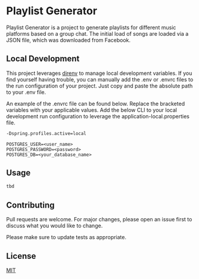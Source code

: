 # Playlist Generator

Playlist Generator is a project to generate playlists 
for different music platforms based on a group chat.
The initial load of songs are loaded via a JSON file, which was downloaded
from Facebook. 

## Local Development

This project leverages [direnv](https://direnv.net) to manage local development variables.
If you find yourself having trouble, you can manually add the .env or .envrc files to the run 
configuration of your project. Just copy and paste the absolute path to your .env file. 

An example of the .envrc file can be found below. Replace the bracketed variables with your applicable
values. Add the below CLI to your local development run configuration to leverage the application-local.properties file.

```bash
-Dspring.profiles.active=local
```

```properties
POSTGRES_USER=<user_name>
POSTGRES_PASSWORD=<password>
POSTGRES_DB=<your_database_name>
```

## Usage

```python
tbd
```

## Contributing

Pull requests are welcome. For major changes, please open an issue first
to discuss what you would like to change.

Please make sure to update tests as appropriate.

## License

[MIT](https://choosealicense.com/licenses/mit/)